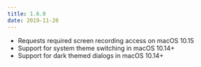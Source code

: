 ```yaml
---
title: 1.6.0
date: 2019-11-28
---
```


- Requests required screen recording access on macOS 10.15
- Support for system theme switching in macOS 10.14+
- Support for dark themed dialogs in macOS 10.14+
